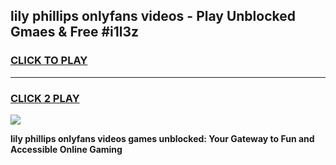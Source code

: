 
## lily phillips onlyfans videos - Play Unblocked Gmaes & Free #i1l3z
<h3>
<a href="https://news.freeplayer.one?title=lily_phillips_onlyfans_videos&ref=03M">CLICK TO PLAY</a></h3>
<hr>

<h3>
<a href="https://news.freeplayer.one?title=lily_phillips_onlyfans_videos&ref=03M">CLICK 2 PLAY</a>
  
</h3>

<a href="https://news.freeplayer.one?title=lily_phillips_onlyfans_videos&ref=03M"><img src="https://clearcache.store/games.png"></a>


**lily phillips onlyfans videos games unblocked: Your Gateway to Fun and Accessible Online Gaming**
